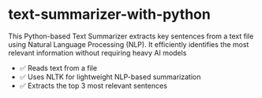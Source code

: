 # text-summarizer-with-python
This Python-based Text Summarizer extracts key sentences from a text file using Natural Language Processing (NLP). It efficiently identifies the most relevant information without requiring heavy AI models

- ✅ Reads text from a file
- ✅ Uses NLTK for lightweight NLP-based summarization
- ✅ Extracts the top 3 most relevant sentences
